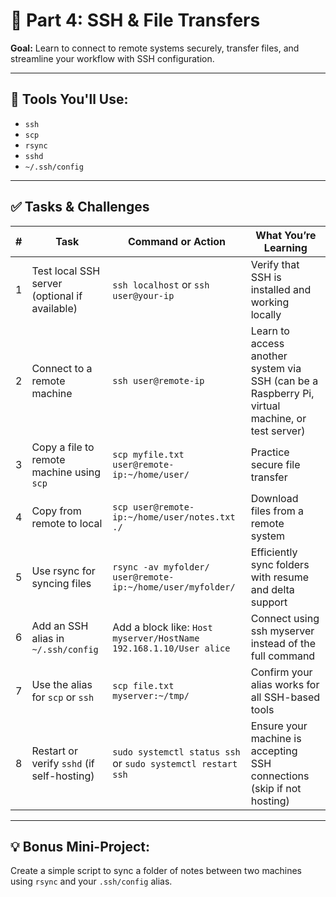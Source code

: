 # 📅 Part 4: SSH & File Transfers
**Goal:** Learn to connect to remote systems securely, transfer files, and streamline your workflow with SSH configuration.

---

## 🔧 Tools You'll Use:
 - `ssh`
 - `scp`
 - `rsync`
 - `sshd`
 - `~/.ssh/config`

---

## ✅ Tasks & Challenges
| # | Task | Command or Action | What You’re Learning |
|---|------|-------------------|----------------------|
| 1 | Test local SSH server (optional if available) | `ssh localhost` or `ssh user@your-ip` | Verify that SSH is installed and working locally |
| 2 | Connect to a remote machine | `ssh user@remote-ip` | Learn to access another system via SSH (can be a Raspberry Pi, virtual machine, or test server) |
| 3 | Copy a file to remote machine using `scp` | `scp myfile.txt user@remote-ip:~/home/user/` | Practice secure file transfer |
| 4 | Copy from remote to local | `scp user@remote-ip:~/home/user/notes.txt ./` | Download files from a remote system |
| 5 | Use rsync for syncing files | `rsync -av myfolder/ user@remote-ip:~/home/user/myfolder/` | Efficiently sync folders with resume and delta support |
| 6 | Add an SSH alias in `~/.ssh/config` | Add a block like: `Host myserver/HostName 192.168.1.10/User alice` | Connect using ssh myserver instead of the full command |
| 7 | Use the alias for `scp` or `ssh` | `scp file.txt myserver:~/tmp/` | Confirm your alias works for all SSH-based tools |
| 8 | Restart or verify `sshd` (if self-hosting) | `sudo systemctl status ssh` or `sudo systemctl restart ssh` | Ensure your machine is accepting SSH connections (skip if not hosting) |

---

## 💡 Bonus Mini-Project:
Create a simple script to sync a folder of notes between two machines using `rsync` and your `.ssh/config` alias.